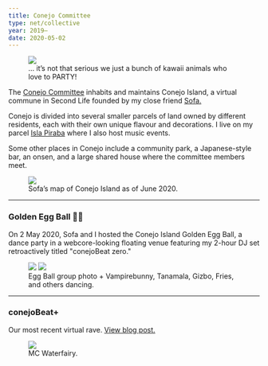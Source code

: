 ```yaml
---
title: Conejo Committee
type: net/collective
year: 2019–
date: 2020-05-02
---
```

<figure class="float right">
  <img src="{{ site.baseurl }}/assets/img/committee.png">
  <figcaption>
    … it’s not that serious we just a bunch of kawaii animals who love to PARTY!
  </figcaption>
</figure>

The [Conejo Committee](http://casaconejo.neocities.org) inhabits and maintains Conejo Island, a virtual commune in Second Life founded by my close friend [Sofa.](http://yogurt200.neocities.org)

Conejo is divided into several smaller parcels of land owned by different residents, each with their own unique flavour and decorations. I live on my parcel [Isla Piraba](/work/piraba#isla-piraba) where I also host music events.

Some other places in Conejo include a community park, a Japanese-style bar, an onsen, and a large shared house where the committee members meet.

<figure>
  <img src="{{ site.baseurl }}/assets/img/conejomap.png">
  <figcaption>
    Sofa’s map of Conejo Island as of June 2020.
  </figcaption>
</figure>

<!-- ![](/assets/img/committee.png) -->

<!-- ##### … it's not that serious doe we just a bunch of kawaii animals who love to PARTY! -->

* * *

### Golden Egg Ball 🥚🎵

On 2 May 2020, Sofa and I hosted the Conejo Island Golden Egg Ball, a dance party in a webcore-looking floating venue featuring my 2-hour DJ set retroactively titled "conejoBeat zero."

<figure>
  <div class="img2">
    <img src="{{ site.baseurl }}/assets/img/conejo2.jpg">
    <img src="{{ site.baseurl }}/assets/img/conejo1.jpg">
  </div>
  <figcaption>
    Egg Ball group photo + Vampirebunny, Tanamala, Gizbo, Fries, and others dancing.
  </figcaption>
</figure>

* * *

### conejoBeat+

Our most recent virtual rave. [View blog post.](/2020/07/04/after-conejoBeat+.html)

<figure>
  <img src="{{ site.baseurl }}/assets/img/wafamc.png">
  <figcaption>
    MC Waterfairy.
  </figcaption>
</figure>
